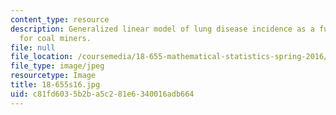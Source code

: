 ```yaml
---
content_type: resource
description: Generalized linear model of lung disease incidence as a function of exposure
  for coal miners.
file: null
file_location: /coursemedia/18-655-mathematical-statistics-spring-2016/c81fd6035b2ba5c281e6340016adb664_18-655s16.jpg
file_type: image/jpeg
resourcetype: Image
title: 18-655s16.jpg
uid: c81fd603-5b2b-a5c2-81e6-340016adb664
---
```

